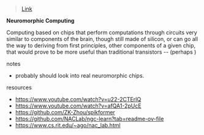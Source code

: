 > [Link](https://vxnuaj.blog/publish/post/147473287)

**Neuromorphic Computing**

Computing based on chips that perform computations through circuits very similar to components of the brain, though still made of silicon, or can go all the way to deriving from first principles, other components of a given chip, that would prove to be more useful than traditional transistors -- (perhaps )




notes
- probably should look into real neuromorphic chips.

resources
- https://www.youtube.com/watch?v=u22-2CTErIQ
- https://www.youtube.com/watch?v=afQA1-2pUcE
- https://github.com/ZK-Zhou/spikformer
- https://github.com/NACLab/ngc-learn?tab=readme-ov-file
- https://www.cs.rit.edu/~ago/nac_lab.html